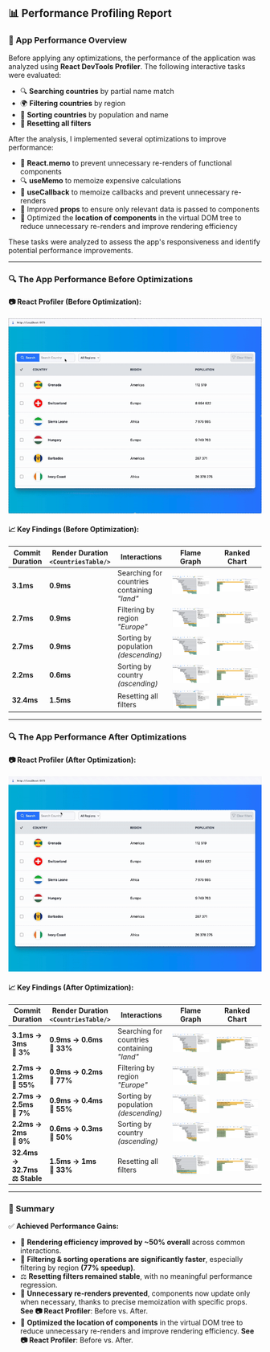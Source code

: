## 📊 Performance Profiling Report

### 📝 App Performance Overview

Before applying any optimizations, the performance of the application was analyzed using **React DevTools Profiler**. The following interactive tasks were evaluated:

- 🔍 **Searching countries** by partial name match
- 🌍 **Filtering countries** by region
- 🔢 **Sorting countries** by population and name
- 🔄 **Resetting all filters**

After the analysis, I implemented several optimizations to improve performance:

- 🧩 **React.memo** to prevent unnecessary re-renders of functional components
- 🔍 **useMemo** to memoize expensive calculations
- 🔄 **useCallback** to memoize callbacks and prevent unnecessary re-renders
- 🔧 Improved **props** to ensure only relevant data is passed to components
- 🌳 Optimized the **location of components** in the virtual DOM tree to reduce unnecessary re-renders and improve rendering efficiency

These tasks were analyzed to assess the app's responsiveness and identify potential performance improvements.

---

### 🔍 The App Performance Before Optimizations

#### 📷 React Profiler (Before Optimization):

![Before Optimization](./docs/profiling/before/before-optimization.gif)

#### 📈 Key Findings (Before Optimization):

| Commit Duration | Render Duration <br/> `<CountriesTable/>` | Interactions                                | Flame Graph                                               | Ranked Chart                                                |
| --------------- | ----------------------------------------- | ------------------------------------------- | --------------------------------------------------------- | ----------------------------------------------------------- |
| **3.1ms**       | **0.9ms**                                 | Searching for countries containing _"land"_ | ![Flame Graph](./docs/profiling/before/flame-graph-1.png) | ![Ranked Chart](./docs/profiling/before/ranked-chart-1.png) |
| **2.7ms**       | **0.9ms**                                 | Filtering by region _"Europe"_              | ![Flame Graph](./docs/profiling/before/flame-graph-2.png) | ![Ranked Chart](./docs/profiling/before/ranked-chart-2.png) |
| **2.7ms**       | **0.9ms**                                 | Sorting by population _(descending)_        | ![Flame Graph](./docs/profiling/before/flame-graph-3.png) | ![Ranked Chart](./docs/profiling/before/ranked-chart-3.png) |
| **2.2ms**       | **0.6ms**                                 | Sorting by country _(ascending)_            | ![Flame Graph](./docs/profiling/before/flame-graph-4.png) | ![Ranked Chart](./docs/profiling/before/ranked-chart-4.png) |
| **32.4ms**      | **1.5ms**                                 | Resetting all filters                       | ![Flame Graph](./docs/profiling/before/flame-graph-5.png) | ![Ranked Chart](./docs/profiling/before/ranked-chart-5.png) |

---

### 🔍 The App Performance After Optimizations

#### 📷 React Profiler (After Optimization):  
![After Optimization](./docs/profiling/after/after-optimization.gif)

#### 📈 Key Findings (After Optimization):

| Commit Duration                     | Render Duration <br/> `<CountriesTable/>` | Interactions                                | Flame Graph                                              | Ranked Chart                                               |
| ----------------------------------- | ----------------------------------------- | ------------------------------------------- | -------------------------------------------------------- | ---------------------------------------------------------- |
| **3.1ms → 3ms <br/> 🔽 3%**         | **0.9ms → 0.6ms <br/> 🔽 33%**            | Searching for countries containing _"land"_ | ![Flame Graph](./docs/profiling/after/flame-graph-1.png) | ![Ranked Chart](./docs/profiling/after/ranked-chart-1.png) |
| **2.7ms → 1.2ms <br/> 🔽 55%**      | **0.9ms → 0.2ms <br/> 🔽 77%**            | Filtering by region _"Europe"_              | ![Flame Graph](./docs/profiling/after/flame-graph-2.png) | ![Ranked Chart](./docs/profiling/after/ranked-chart-2.png) |
| **2.7ms → 2.5ms <br/> 🔽 7%**       | **0.9ms → 0.4ms <br/> 🔽 55%**            | Sorting by population _(descending)_        | ![Flame Graph](./docs/profiling/after/flame-graph-3.png) | ![Ranked Chart](./docs/profiling/after/ranked-chart-3.png) |
| **2.2ms → 2ms <br/> 🔽 9%**         | **0.6ms → 0.3ms <br/> 🔽 50%**            | Sorting by country _(ascending)_            | ![Flame Graph](./docs/profiling/after/flame-graph-4.png) | ![Ranked Chart](./docs/profiling/after/ranked-chart-4.png) |
| **32.4ms → 32.7ms <br/> ⚖️ Stable** | **1.5ms → 1ms <br/> 🔽 33%**              | Resetting all filters                       | ![Flame Graph](./docs/profiling/after/flame-graph-5.png) | ![Ranked Chart](./docs/profiling/after/ranked-chart-5.png) |

---

### 📌 Summary

✅ **Achieved Performance Gains:**

- 🚀 **Rendering efficiency improved by ~50% overall** across common interactions.
- 🚀 **Filtering & sorting operations are significantly faster**, especially filtering by region **(77% speedup)**.
- ⚖️ **Resetting filters remained stable**, with no meaningful performance regression.
- 🔹 **Unnecessary re-renders prevented**, components now update only when necessary, thanks to precise memoization with specific props. **See 📷 React Profiler**: Before vs. After.
- 🌳 **Optimized the location of components** in the virtual DOM tree to reduce unnecessary re-renders and improve rendering efficiency. **See 📷 React Profiler**: Before vs. After.
